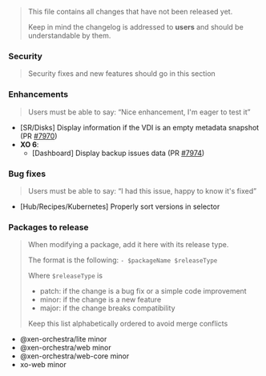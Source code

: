 > This file contains all changes that have not been released yet.
>
> Keep in mind the changelog is addressed to **users** and should be
> understandable by them.

### Security

> Security fixes and new features should go in this section

### Enhancements

> Users must be able to say: “Nice enhancement, I'm eager to test it”

- [SR/Disks] Display information if the VDI is an empty metadata snapshot (PR [#7970](https://github.com/vatesfr/xen-orchestra/pull/7970))
- **XO 6**:
  - [Dashboard] Display backup issues data (PR [#7974](https://github.com/vatesfr/xen-orchestra/pull/7974))

### Bug fixes

> Users must be able to say: “I had this issue, happy to know it's fixed”

- [Hub/Recipes/Kubernetes] Properly sort versions in selector

### Packages to release

> When modifying a package, add it here with its release type.
>
> The format is the following: `- $packageName $releaseType`
>
> Where `$releaseType` is
>
> - patch: if the change is a bug fix or a simple code improvement
> - minor: if the change is a new feature
> - major: if the change breaks compatibility
>
> Keep this list alphabetically ordered to avoid merge conflicts

<!--packages-start-->

- @xen-orchestra/lite minor
- @xen-orchestra/web minor
- @xen-orchestra/web-core minor
- xo-web minor

<!--packages-end-->
